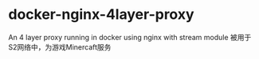 # docker-nginx-4layer-proxy
An 4 layer proxy running in docker using nginx with stream module
被用于S2网络中，为游戏Minercaft服务
